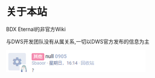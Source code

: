 # 关于本站

BDX Eternal的非官方Wiki

与DWS开发团队没有从属关系,一切以DWS官方发布的信息为主[  
](https://app.gitbook.com/@miangou/s/bdx-eternal/@drafts)

![](.gitbook/assets/image.png)

